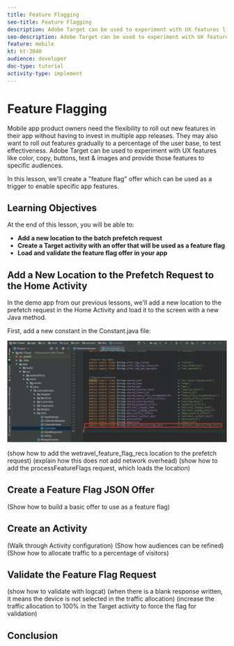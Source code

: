 ```yaml
---
title: Feature Flagging
seo-title: Feature Flagging
description: Adobe Target can be used to experiment with UX features like color, copy, buttons, text & images and provide those features to specific audiences.
seo-description: Adobe Target can be used to experiment with UX features like color, copy, buttons, text & images and provide those features to specific audiences.
feature: mobile
kt: kt-3040
audience: developer
doc-type: tutorial
activity-type: implement
---
```


# Feature Flagging

Mobile app product owners need the flexibility to roll out new features in their app without having to invest in multiple app releases. They may also want to roll out features gradually to a percentage of the user base, to test effectiveness. Adobe Target can be used to experiment with UX features like color, copy, buttons, text & images and provide those features to specific audiences.

In this lesson, we'll create a "feature flag" offer which can be used as a trigger to enable specific app features.

## Learning Objectives

At the end of this lesson, you will be able to:

* **Add a new location to the batch prefetch request**
* **Create a Target activity with an offer that will be used as a feature flag**
* **Load and validate the feature flag offer in your app**

## Add a New Location to the Prefetch Request to the Home Activity

In the demo app from our previous lessons, we'll add a new location to the prefetch request in the Home Activity and load it to the screen with a new Java method.

First, add a new constant in the Constant.java file:

![Add feature flag constant](assets/feature_flag_constant.jpg)

(show how to add the wetravel_feature_flag_recs location to the prefetch request)
(explain how this does not add network overhead)
(show how to add the processFeatureFlags request, which loads the location)

## Create a Feature Flag JSON Offer

(Show how to build a basic offer to use as a feature flag)

## Create an Activity

(Walk through Activity configuration)
(Show how audiences can be refined)
(Show how to allocate traffic to a percentage of visitors)

## Validate the Feature Flag Request

(show how to validate with logcat)
(when there is a blank response written, it means the device is not selected in the traffic allocation)
(increase the traffic allocation to 100% in the Target activity to force the flag for validation)

## Conclusion